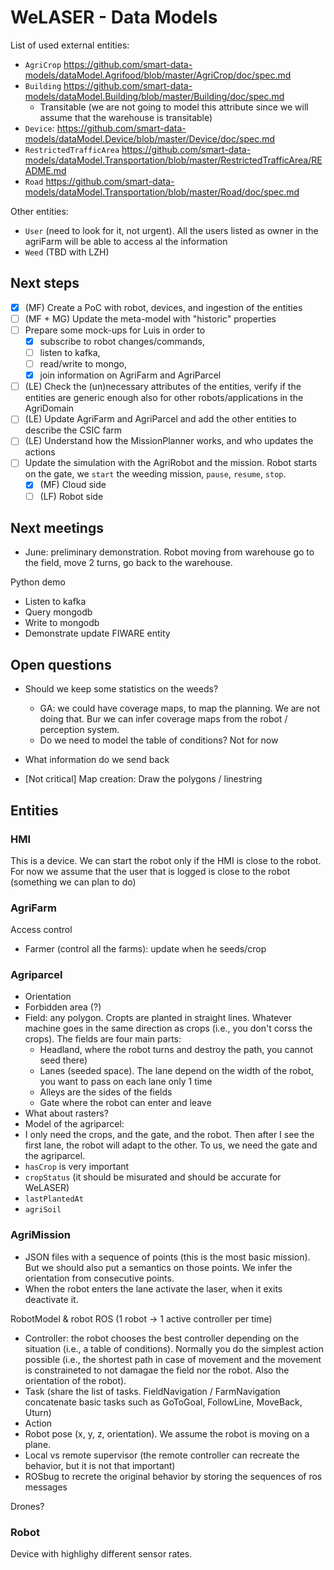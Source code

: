 # WeLASER - Data Models

List of used external entities:
- `AgriCrop` https://github.com/smart-data-models/dataModel.Agrifood/blob/master/AgriCrop/doc/spec.md
- `Building` https://github.com/smart-data-models/dataModel.Building/blob/master/Building/doc/spec.md
    - Transitable (we are not going to model this attribute since we will assume that the warehouse is transitable)
- `Device`: https://github.com/smart-data-models/dataModel.Device/blob/master/Device/doc/spec.md
- `RestrictedTrafficArea` https://github.com/smart-data-models/dataModel.Transportation/blob/master/RestrictedTrafficArea/README.md
- `Road` https://github.com/smart-data-models/dataModel.Transportation/blob/master/Road/doc/spec.md

Other entities:
- `User` (need to look for it, not urgent). All the users listed as owner in the agriFarm will be able to access al the information
- `Weed` (TBD with LZH)

## Next steps

- [x] (MF) Create a PoC with robot, devices, and ingestion of the entities
- [ ] (MF + MG) Update the meta-model with "historic" properties
- [ ] Prepare some mock-ups for Luis in order to 
    - [x] subscribe to robot changes/commands,
    - [ ] listen to kafka,
    - [ ] read/write to mongo,
    - [x] join information on AgriFarm and AgriParcel
- [ ] (LE) Check the (un)necessary attributes of the entities, verify if the entities are generic enough also for other robots/applications in the AgriDomain
- [ ] (LE) Update AgriFarm and AgriParcel and add the other entities to describe the CSIC farm
- [ ] (LE) Understand how the MissionPlanner works, and who updates the actions
- [ ] Update the simulation with the AgriRobot and the mission. Robot starts on the gate, we `start` the weeding mission, `pause`, `resume`, `stop`.
    - [x] (MF) Cloud side
    - [ ] (LF) Robot side 

## Next meetings

- June: preliminary demonstration. Robot moving from warehouse go to the field, move 2 turns, go back to the warehouse.

Python demo
- Listen to kafka
- Query mongodb
- Write to mongodb
- Demonstrate update FIWARE entity

## Open questions

- Should we keep some statistics on the weeds?
    - GA: we could have coverage maps, to map the planning. We are not doing that. Bur we can infer coverage maps from the robot / perception system.
    - Do we need to model the table of conditions? Not for now

- What information do we send back
- [Not critical] Map creation: Draw the polygons / linestring

## Entities

### HMI

This is a device. We can start the robot only if the HMI is close to the robot.
For now we assume that the user that is logged is close to the robot (something we can plan to do)

### AgriFarm

Access control
- Farmer (control all the farms): update when he seeds/crop

### Agriparcel
- Orientation
- Forbidden area (?)
- Field: any polygon. Cropts are planted in straight lines. Whatever machine goes in the same direction as crops (i.e., you don't corss the crops). The fields are four main parts: 
    - Headland, where the robot turns and destroy the path, you cannot seed there) 
    - Lanes (seeded space). The lane depend on the width of the robot, you want to pass on each lane only 1 time
    - Alleys are the sides of the fields
    - Gate where the robot can enter and leave
- What about rasters?
- Model of the agriparcel:
- I only need the crops, and the gate, and the robot. Then after I see the first lane, the robot will adapt to the other. To us, we need the gate and the agriparcel.
- `hasCrop` is very important
- `cropStatus` (it should be misurated and should be accurate for WeLASER)
- `lastPlantedAt`
- `agriSoil`

### AgriMission

- JSON files with a sequence of points (this is the most basic mission). But we should also put a semantics on those points. We infer the orientation from consecutive points.
- When the robot enters the lane activate the laser, when it exits deactivate it.

RobotModel & robot
ROS (1 robot -> 1 active controller per time)
- Controller: the robot chooses the best controller depending on the situation (i.e., a table of conditions). Normally you do the simplest action possible (i.e., the shortest path in case of movement and the movement is constraineted to not damagae the field nor the robot. Also the orientation of the robot).
- Task (share the list of tasks. FieldNavigation / FarmNavigation concatenate basic tasks such as GoToGoal, FollowLine, MoveBack, Uturn)
- Action
- Robot pose (x, y, z, orientation). We assume the robot is moving on a plane.
- Local vs remote supervisor (the remote controller can recreate the behavior, but it is not that important)
- ROSbug to recrete the original behavior by storing the sequences of ros messages

Drones?


### Robot

Device with highlighy different sensor rates.
